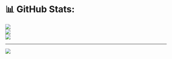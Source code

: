 # 📊 GitHub Stats:
![](https://github-readme-stats.vercel.app/api?username=Malih-Ch03&theme=dark&hide_border=false&include_all_commits=false&count_private=false)<br/>
![](https://github-readme-streak-stats.herokuapp.com/?user=Malih-Ch03&theme=dark&hide_border=false)<br/>
![](https://github-readme-stats.vercel.app/api/top-langs/?username=Malih-Ch03&theme=dark&hide_border=false&include_all_commits=false&count_private=false&layout=compact)

---
[![](https://visitcount.itsvg.in/api?id=Malih-Ch03&icon=0&color=0)](https://visitcount.itsvg.in)

<!-- Proudly created with GPRM ( https://gprm.itsvg.in ) -->
